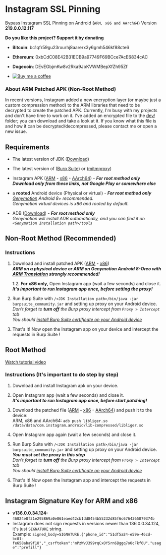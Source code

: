 # Instagram SSL Pinning
Bypass Instagram SSL Pinning on Android (`ARM, x86 and AArch64`) Version **219.0.0.12.117** 

**Do you like this project? Support it by donating**

- **Bitcoin**: bc1qfr59gu23rxurhj8aarerx3y6gmh546kf88cte6
- **Ethereum**: 0xbCdC08E42B31ECB9a97749F69BCce7AcE6834cAC
- **Dogecoin**: DEvEGbjmKw8v2Rka9JbKVWMBepXfZh95Zf  

- [![Buy me a coffee][buymeacoffee-shield]][buymeacoffee]

[buymeacoffee]: https://www.buymeacoffee.com/itsmoji
[buymeacoffee-shield]: https://www.buymeacoffee.com/assets/img/custom_images/orange_img.png

### **About ARM Patched APK (Non-Root Method)**
In recent versions, Instagram added a new encryption layer (or maybe just a custom compression method) to the ARM libraries that need to be decrypted to create the patched APK. Currently, I'm busy with my projects and don't have time to work on it. I've added an encrypted file to the [dev/](https://github.com/itsMoji/Instagram_SSL_Pinning/tree/master/dev) folder; you can download and take a look at it. If you know what this file is and how it can be decrypted/decompressed, please contact me or open a new issue.

## Requirements

* The latest version of JDK ([Download](https://www.oracle.com/java/technologies/javase-jdk15-downloads.html))

* The latest version of ([Burp Suite](https://portswigger.net/burp/releases/community/latest)) or ([mitmproxy](https://mitmproxy.org/))  
  
* Instagram APK ([ARM](https://www.apkmirror.com/apk/instagram/instagram-instagram/instagram-instagram-219-0-0-12-117-release/instagram-219-0-0-12-117-6-android-apk-download/) - [x86](https://www.apkmirror.com/apk/instagram/instagram-instagram/instagram-instagram-219-0-0-12-117-release/instagram-219-0-0-12-117-7-android-apk-download/) - [AArch64](https://www.apkmirror.com/apk/instagram/instagram-instagram/instagram-instagram-219-0-0-12-117-release/instagram-219-0-0-12-117-2-android-apk-download/)) - ***For root method only***  
  ***Download only from these links, not Google Play or somewhere else***  
  
* a **rooted** Android device (Physical or virtual) - ***For root method only***  
   *[Genymotion](https://www.genymotion.com/) Android 8+ recommended.*  
   *Genymotion virtual devices is x86 and rooted by default.*  
   
* ADB ([Download](https://developer.android.com/studio/releases/platform-tools.html)) - ***For root method only***  
    *Genymotion will install ADB automatically, and you can find it on `<Genymotion Installation path>/tools`*
  
## Non-Root Method (Recommended)

### Instructions

1. Download and install patched APK ([ARM](https://github.com/itsMoji/Instagram_SSL_Pinning/tree/master/non-root/arm) - [x86](https://github.com/itsMoji/Instagram_SSL_Pinning/tree/master/non-root/x86))  
    ***ARM on a physical device or ARM on Genymotion Android 8-Oreo with [ARM Translation](https://mega.nz/#F!JhcFwKpC!yfhfeUzvIZoSdBgfdZ9Ygg) strongly recommended!***

    1.2. **For x86 only,** Open Instagram app (wait a few seconds) and close it.  
           ***It's important to run Instagram app once, before setting the proxy!***  

2. Run Burp Suite with `/<JDK Installation path>/bin/java -jar burpsuite_community.jar` and setting up proxy on your Android device.  
    *Don't forget to **turn off** the Burp proxy intercept from `Proxy > Intercept` tab*  
    *You should [install Burp Suite certificate on your Android device](https://distributedcompute.com/2017/12/12/tech-note-installing-burp-certificate-on-android/)* 

3. That's it! Now open the Instagram app on your device and intercept the requests in Burp Suite !  

## Root Method

[Watch tutorial video](https://youtu.be/gmYzlpy2Ii4) 

### Instructions (**It's important to do step by step**) 

1. Download and install Instagram apk on your device.  

2. Open Instagram app (wait a few seconds) and close it.  
  ***It's important to run Instagram app once, before start patching!***  
  
3. Download the patched file ([ARM](https://github.com/itsMoji/Instagram_SSL_Pinning/tree/master/arm) - [x86](https://github.com/itsMoji/Instagram_SSL_Pinning/tree/master/x86) - [AArch64](https://github.com/itsMoji/Instagram_SSL_Pinning/tree/master/arm64-v8a)) and push it to the device:  
  ARM, x86 and AArch64: `adb push libliger.so /data/data/com.instagram.android/lib-compressed/libliger.so`  
  
4. Open Instagram app again (wait a few seconds) and close it.  
  
5. Run Burp Suite with `/<JDK Installation path>/bin/java -jar burpsuite_community.jar` and setting up proxy on your Android device.  
    ***You must set the proxy in this step***  
    *Don't forget to **turn off** the Burp proxy intercept from `Proxy > Intercept` tab*  
    *You should [install Burp Suite certificate on your Android device](https://distributedcompute.com/2017/12/12/tech-note-installing-burp-certificate-on-android/)* 
    
6. That's it! Now open the Instagram app and intercept the requests in Burp Suite !

## Instagram Signature Key for ARM and x86

* **v136.0.0.34.124:** `46024e8f31e295869a0e861eaed42cb1dd8454b55232d85f6c6764365079374b`  
* Instagram does not sign requests in versions newer than 136.0.0.34.124, it's just `SIGNATURE` string.  
    Example: `signed_body=SIGNATURE.{"phone_id":"51df5a24-e59e-46cd-bc01-fe658aba9f18","_csrftoken":"mPzWvJ399rqCxOY5rn6Bggq7oOcFkf6U","usage":"prefill"}`
